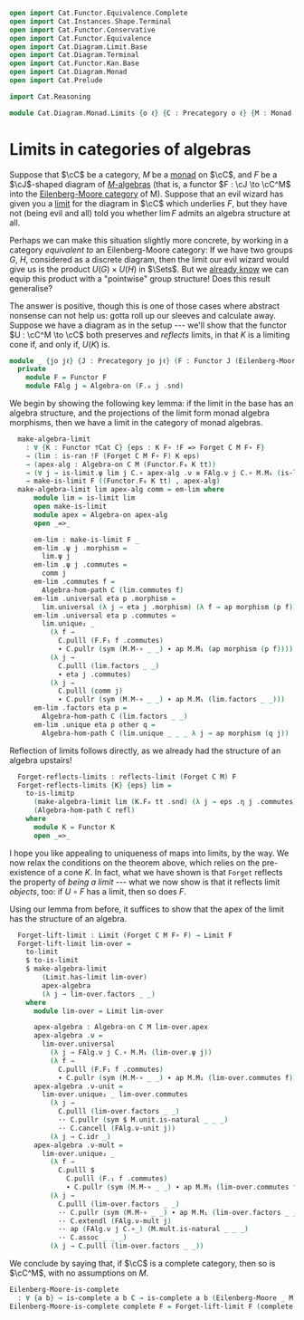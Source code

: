 ```agda
open import Cat.Functor.Equivalence.Complete
open import Cat.Instances.Shape.Terminal
open import Cat.Functor.Conservative
open import Cat.Functor.Equivalence
open import Cat.Diagram.Limit.Base
open import Cat.Diagram.Terminal
open import Cat.Functor.Kan.Base
open import Cat.Diagram.Monad
open import Cat.Prelude

import Cat.Reasoning

module Cat.Diagram.Monad.Limits {o ℓ} {C : Precategory o ℓ} {M : Monad C} where
```

<!--
```agda
private
  module EM = Cat.Reasoning (Eilenberg-Moore C M)
  module C = Cat.Reasoning C
  module M = Monad M

open Algebra-hom
open Algebra-on
```
-->

# Limits in categories of algebras

Suppose that $\cC$ be a category, $M$ be a [monad] on $\cC$, and
$F$ be a $\cJ$-shaped diagram of [$M$-algebras][malg] (that is, a
functor $F : \cJ \to \cC^M$ into the [Eilenberg-Moore category] of
M). Suppose that an evil wizard has given you a [limit] for the diagram
in $\cC$ which underlies $F$, but they have not (being evil and all)
told you whether $\lim F$ admits an algebra structure at all.

[monad]: Cat.Diagram.Monad.html#monads
[malg]: Cat.Diagram.Monad.html#algebras-over-a-monad
[Eilenberg-Moore category]: Cat.Diagram.Monad.html#eilenberg-moore-category
[limit]: Cat.Diagram.Limit.Base.html

Perhaps we can make this situation slightly more concrete, by working in
a category _equivalent to_ an Eilenberg-Moore category: If we have two
groups $G$, $H$, considered as a discrete diagram, then the limit our
evil wizard would give us is the product $U(G) \times U(H)$ in $\Sets$.
But we [already know] we can equip this product with a "pointwise" group
structure! Does this result generalise?

[already know]: Algebra.Group.Cat.FinitelyComplete.html#direct-products

The answer is positive, though this is one of those cases where abstract
nonsense can not help us: gotta roll up our sleeves and calculate away.
Suppose we have a diagram as in the setup --- we'll show that the
functor $U : \cC^M \to \cC$ both preserves and _reflects_ limits,
in that $K$ is a limiting cone if, and only if, $U(K)$ is.

```agda
module _ {jo jℓ} {J : Precategory jo jℓ} (F : Functor J (Eilenberg-Moore C M)) where
  private
    module F = Functor F
    module FAlg j = Algebra-on (F.₀ j .snd)
```

We begin by showing the following key lemma: if the limit in the base has
an algebra structure, and the projections of the limit form monad algebra
morphisms, then we have a limit in the category of monad algebras.

```agda
  make-algebra-limit
    : ∀ {K : Functor ⊤Cat C} {eps : K F∘ !F => Forget C M F∘ F}
    → (lim : is-ran !F (Forget C M F∘ F) K eps)
    → (apex-alg : Algebra-on C M (Functor.F₀ K tt))
    → (∀ j → is-limit.ψ lim j C.∘ apex-alg .ν ≡ FAlg.ν j C.∘ M.M₁ (is-limit.ψ lim j))
    → make-is-limit F ((Functor.F₀ K tt) , apex-alg)
  make-algebra-limit lim apex-alg comm = em-lim where
      module lim = is-limit lim
      open make-is-limit
      module apex = Algebra-on apex-alg
      open _=>_

      em-lim : make-is-limit F _
      em-lim .ψ j .morphism =
        lim.ψ j
      em-lim .ψ j .commutes =
        comm j
      em-lim .commutes f =
        Algebra-hom-path C (lim.commutes f)
      em-lim .universal eta p .morphism =
        lim.universal (λ j → eta j .morphism) (λ f → ap morphism (p f))
      em-lim .universal eta p .commutes =
        lim.unique₂ _
          (λ f →
            C.pulll (F.F₁ f .commutes)
            ∙ C.pullr (sym (M.M-∘ _ _) ∙ ap M.M₁ (ap morphism (p f))))
          (λ j →
            C.pulll (lim.factors _ _)
            ∙ eta j .commutes)
          (λ j →
            C.pulll (comm j)
            ∙ C.pullr (sym (M.M-∘ _ _) ∙ ap M.M₁ (lim.factors _ _)))
      em-lim .factors eta p =
        Algebra-hom-path C (lim.factors _ _)
      em-lim .unique eta p other q =
        Algebra-hom-path C (lim.unique _ _ _ λ j → ap morphism (q j))
```

Reflection of limits follows directly, as we already had the structure
of an algebra upstairs!

```agda
  Forget-reflects-limits : reflects-limit (Forget C M) F
  Forget-reflects-limits {K} {eps} lim =
    to-is-limitp
      (make-algebra-limit lim (K.F₀ tt .snd) (λ j → eps .η j .commutes))
      (Algebra-hom-path C refl)
    where
      module K = Functor K
      open _=>_
```

I hope you like appealing to uniqueness of maps into limits, by the way.
We now relax the conditions on the theorem above, which relies on the
pre-existence of a cone $K$. In fact, what we have shown is that
`Forget` reflects the property of _being a limit_ --- what we now show
is that it reflects limit _objects_, too: if $U \circ F$ has a limit,
then so does $F$.

Using our lemma from before, it suffices to show that the apex of the
limit has the structure of an algebra.

```agda
  Forget-lift-limit : Limit (Forget C M F∘ F) → Limit F
  Forget-lift-limit lim-over =
    to-limit
    $ to-is-limit
    $ make-algebra-limit
        (Limit.has-limit lim-over)
        apex-algebra
        (λ j → lim-over.factors _ _)
    where
      module lim-over = Limit lim-over

      apex-algebra : Algebra-on C M lim-over.apex
      apex-algebra .ν =
        lim-over.universal
          (λ j → FAlg.ν j C.∘ M.M₁ (lim-over.ψ j))
          (λ f →
            C.pulll (F.F₁ f .commutes)
            ∙ C.pullr (sym (M.M-∘ _ _) ∙ ap M.M₁ (lim-over.commutes f)))
      apex-algebra .ν-unit =
        lim-over.unique₂ _ lim-over.commutes
          (λ j →
            C.pulll (lim-over.factors _ _)
            ·· C.pullr (sym $ M.unit.is-natural _ _ _)
            ·· C.cancell (FAlg.ν-unit j))
          (λ j → C.idr _)
      apex-algebra .ν-mult =
        lim-over.unique₂ _
          (λ f →
            C.pulll $
              C.pulll (F.₁ f .commutes)
              ∙ C.pullr (sym (M.M-∘ _ _) ∙ ap M.M₁ (lim-over.commutes f)))
          (λ j →
            C.pulll (lim-over.factors _ _)
            ·· C.pullr (sym (M.M-∘ _ _) ∙ ap M.M₁ (lim-over.factors _ _) ∙ M.M-∘ _ _)
            ·· C.extendl (FAlg.ν-mult j)
            ·· ap (FAlg.ν j C.∘_) (M.mult.is-natural _ _ _)
            ·· C.assoc _ _ _)
          (λ j → C.pulll (lim-over.factors _ _))
```

We conclude by saying that, if $\cC$ is a complete category, then so
is $\cC^M$, with no assumptions on $M$.

```agda
Eilenberg-Moore-is-complete
  : ∀ {a b} → is-complete a b C → is-complete a b (Eilenberg-Moore _ M)
Eilenberg-Moore-is-complete complete F = Forget-lift-limit F (complete _)
```

